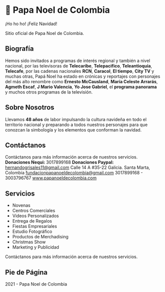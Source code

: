 # 🎅 Papa Noel de Colombia 

¡Ho ho ho! ¡Feliz Navidad!

Sitio oficial de Papa Noel de Colombia. 

## Biografía

Hemos sido invitados a programas de interés regional y también a nivel nacional, por las televisoras de <b>Telecaribe</b>, <b>Telepacifico</b>, <b>Teleantioquia</b>, <b>Telecafe</b>, por las cadenas nacionales <b>RCN</b>, <b>Caracol</b>, <b>El tiempo</b>, <b>City TV</b> y muchas otras, Papá Noel ha estado en crónicas y reportajes con personajes del más alto renombre como <b>Ernesto McCausland</b>, <b>María Celeste Arrarás</b>, <b>Agmeth Escaf</b>,  <b>J Mario Valencia</b>, <b>Yo Jose Gabriel</b>, el <b>programa panorama</b> y muchos otros programas de la televisión.

## Sobre Nosotros

Llevamos <b>48 años</b> de labor impulsando la cultura navideña en todo el territorio nacional y preparando a todos nuestros personajes para que conozcan la simbología y los elementos que conforman la navidad.

## Contáctanos
Contáctanos para más información acerca de nuestros servicios.
<b>Donaciones Nequi:</b> 3017899168
<b>Donaciones Paypal:</b> hernandogrisales11@gmail.com
<i class="fal fa-map-marker-alt"></i> Calle 14 A #35-22 Galicia. Santa Marta, Colombia
<i class="fal fa-envelope"></i> fundacionpapanoeldecolombia@gmail.com
<i class="fal fa-phone-rotary"></i> 3017899168 - 3003796767
<i class="fal fa-wifi"></i> www.papanoeldecolombia.com

## Servicios

- Novenas
- Centros Comerciales
- Videos Personalizados
- Entrega de Regalos
- Fiestas Empresariales
- Estudio Fotográfico
- Productos de Merchadising
- Christmas Show
- Marketing y Publicidad

Contáctanos para más información acerca de nuestros servicios.

## Pie de Página

2021 - Papa Noel de Colombia
